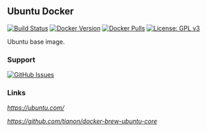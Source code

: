 [docker_stars_logo]: https://img.shields.io/docker/stars/stlouisn/ubuntu.svg
[docker_stars_url]: https://hub.docker.com/r/stlouisn/ubuntu

[docker_pulls_logo]: https://img.shields.io/docker/pulls/stlouisn/ubuntu.svg
[docker_pulls_url]: https://hub.docker.com/r/stlouisn/ubuntu

[docker_version_logo]: http://img.shields.io/docker/v/stlouisn/ubuntu/latest
[docker_version_url]: https://hub.docker.com/r/stlouisn/ubuntu

[circleci_logo]: https://circleci.com/gh/stlouisn/ubuntu_docker.svg?style=svg
[circleci_url]: https://app.circleci.com/pipelines/github/stlouisn/ubuntu_docker

[license_logo]: https://img.shields.io/github/license/tianon/docker-brew-ubuntu-core
[license_url]: https://github.com/tianon/docker-brew-ubuntu-core/blob/master/LICENSE

[issues_logo]: https://img.shields.io/badge/-issues-no.svg?colorA=a7a7a7&colorB=e01563&logo=github&logoWidth=16
[issues_url]: https://github.com/stlouisn/ubuntu_docker/issues

## Ubuntu Docker

[![Build Status][circleci_logo]][circleci_url]
[![Docker Version][docker_version_logo]][docker_version_url]
[![Docker Pulls][docker_pulls_logo]][docker_pulls_url]
[![License: GPL v3][license_logo]][license_url]

Ubuntu base image.

### Support

[![GitHub Issues][issues_logo]][issues_url]

### Links

*https://ubuntu.com/*

*https://github.com/tianon/docker-brew-ubuntu-core*
